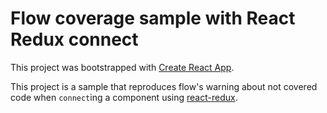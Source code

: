 # Flow coverage sample with React Redux connect

This project was bootstrapped with [Create React App](https://github.com/facebookincubator/create-react-app).

This project is a sample that reproduces flow's warning about not covered code when `connect`ing a component using [react-redux](https://github.com/reduxjs/react-redux).
